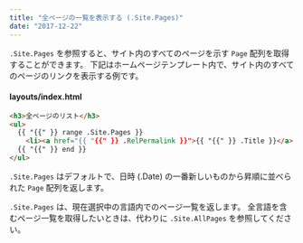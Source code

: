 ```yaml
---
title: "全ページの一覧を表示する (.Site.Pages)"
date: "2017-12-22"
---
```


`.Site.Pages` を参照すると、サイト内のすべてのページを示す `Page` 配列を取得することができます。
下記はホームページテンプレート内で、サイト内のすべてのページのリンクを表示する例です。

#### layouts/index.html

~~~ html
<h3>全ページのリスト</h3>
<ul>
  {{ "{{" }} range .Site.Pages }}
    <li><a href="{{ "{{" }} .RelPermalink }}">{{ "{{" }} .Title }}</a>
  {{ "{{" }} end }}
</ul>
~~~

`.Site.Pages` はデフォルトで、日時 (.Date) の一番新しいものから昇順に並べられた `Page` 配列を返します。

<div class="note">
<code>.Site.Pages</code> は、現在選択中の言語内でのページ一覧を返します。
全言語を含むページ一覧を取得したいときは、代わりに <code>.Site.AllPages</code> を参照してください。
</div>

